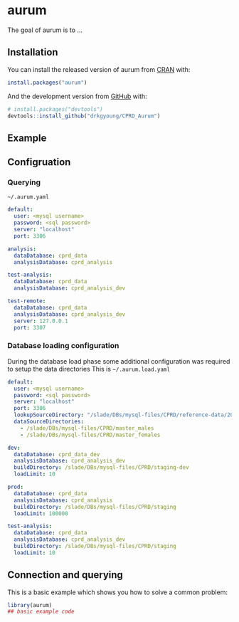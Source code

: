 
<!-- README.md is generated from README.Rmd. Please edit that file -->

# aurum

<!-- badges: start -->

<!-- badges: end -->

The goal of aurum is to …

## Installation

You can install the released version of aurum from
[CRAN](https://CRAN.R-project.org) with:

``` r
install.packages("aurum")
```

And the development version from [GitHub](https://github.com/) with:

``` r
# install.packages("devtools")
devtools::install_github("drkgyoung/CPRD_Aurum")
```

## Example

## Configruation

### Querying

`~/.aurum.yaml`

``` yaml
default:
  user: <mysql username>
  password: <sql password>
  server: "localhost"
  port: 3306

analysis:
  dataDatabase: cprd_data
  analysisDatabase: cprd_analysis

test-analysis:
  dataDatabase: cprd_data
  analysisDatabase: cprd_analysis_dev

test-remote:
  dataDatabase: cprd_data
  analysisDatabase: cprd_analysis_dev
  server: 127.0.0.1
  port: 3307
```

### Database loading configuration

During the database load phase some additional configuration was
required to setup the data directories This is `~/.aurum.load.yaml`

``` yaml
default:
  user: <mysql username>
  password: <sql password>
  server: "localhost"
  port: 3306
  lookupSourceDirectory: "/slade/DBs/mysql-files/CPRD/reference-data/202005_Lookups_CPRDAurum"
  dataSourceDirectories:
    - /slade/DBs/mysql-files/CPRD/master_males
    - /slade/DBs/mysql-files/CPRD/master_females

dev:
  dataDatabase: cprd_data_dev
  analysisDatabase: cprd_analysis_dev
  buildDirectory: /slade/DBs/mysql-files/CPRD/staging-dev
  loadLimit: 10

prod:
  dataDatabase: cprd_data
  analysisDatabase: cprd_analysis
  buildDirectory: /slade/DBs/mysql-files/CPRD/staging
  loadLimit: 100000

test-analysis:
  dataDatabase: cprd_data
  analysisDatabase: cprd_analysis_dev
  buildDirectory: /slade/DBs/mysql-files/CPRD/staging
  loadLimit: 10

```

## Connection and querying

This is a basic example which shows you how to solve a common problem:

``` r
library(aurum)
## basic example code
```
